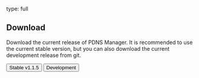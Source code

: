 type: full

## Download

Download the current release of PDNS Manager. It is recommended to use 
the current stable version, but you can also download the current 
development release from git.

[<button class="btn btn-success piwik_download">Stable v1.1.5</button>](files/pdns-manager-1.1.5.tar.gz)
[<button class="btn btn-danger piwik_download">Development</button>](https://github.com/loewexy/pdnsmanager/archive/master.zip)
